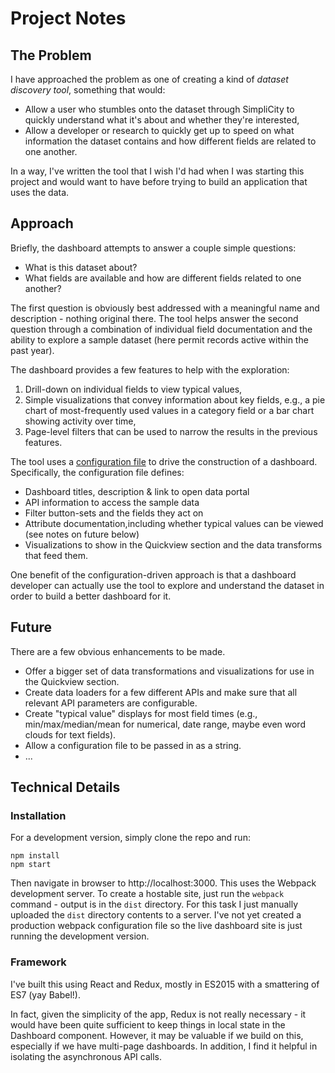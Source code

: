 # Project Notes

## The Problem

I have approached the problem as one of creating a kind of _dataset discovery
tool_, something that would:

* Allow a user who stumbles onto the dataset through SimpliCity to quickly understand
what it's about and whether they're interested,
* Allow a developer or research to quickly get up to speed on what information
the dataset contains and how different fields are related to one another.

In a way, I've written the tool that I wish I'd had when I was starting this project and would want to have before trying to build an application that uses the data.

## Approach

Briefly, the dashboard attempts to answer a couple simple questions:

* What is this dataset about?
* What fields are available and how are different fields related to one another?

The first question is obviously best addressed with a meaningful name and description - nothing original there. The tool helps answer the second question through a combination of individual field documentation and the ability to explore a sample dataset (here permit records active within the past year).

The dashboard provides a few features to help with the exploration:

1. Drill-down on individual fields to view typical values,
2. Simple visualizations that convey information about key fields, e.g., a pie chart of most-frequently used values in a category field or a bar chart showing activity over time,
3. Page-level filters that can be used to narrow the results in the previous features.

The tool uses a [configuration file](./app/dashboard_config.js) to drive the construction of a dashboard. Specifically, the configuration file defines:

* Dashboard titles, description & link to open data portal
* API information to access the sample data
* Filter button-sets and the fields they act on
* Attribute documentation,including whether typical values can be viewed (see notes on future below)
* Visualizations to show in the Quickview section and the data transforms that feed them.

One benefit of the configuration-driven approach is that a dashboard developer can actually use the tool to explore and understand the dataset in order to build a better dashboard for it.

## Future

There are a few obvious enhancements to be made.

* Offer a bigger set of data transformations and visualizations for use in the Quickview section.
* Create data loaders for a few different APIs and make sure that all relevant API parameters are configurable.
* Create "typical value" displays for most field times (e.g., min/max/median/mean for numerical, date range, maybe even word clouds for text fields).
* Allow a configuration file to be passed in as a string.
* ...

## Technical Details

### Installation
For a development version, simply clone the repo and run:

````
npm install
npm start
````
Then navigate in browser to http://localhost:3000. This uses the Webpack development server. To create a hostable site, just run the `webpack` command - output is in the `dist` directory. For this task I just manually uploaded the `dist` directory contents to a server. I've not yet created a production webpack configuration file so the live dashboard site is just running the development version.

### Framework
I've built this using React and Redux, mostly in ES2015 with a smattering of ES7 (yay Babel!).

In fact, given the simplicity of the app, Redux is not really necessary - it would have been quite sufficient to keep things in local state in the Dashboard component. However, it may be valuable if we build on this, especially if we have multi-page dashboards. In addition, I find it helpful in isolating the asynchronous API calls.
